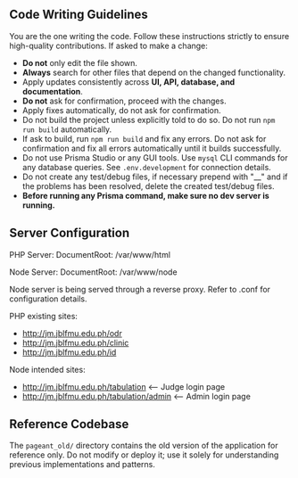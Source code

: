 ## Code Writing Guidelines
You are the one writing the code. Follow these instructions strictly to ensure high-quality contributions.
If asked to make a change:
- **Do not** only edit the file shown.
- **Always** search for other files that depend on the changed functionality.
- Apply updates consistently across **UI, API, database, and documentation**.
- **Do not** ask for confirmation, proceed with the changes.
- Apply fixes automatically, do not ask for confirmation.
- Do not build the project unless explicitly told to do so. Do not run `npm run build` automatically.
- If ask to build, run `npm run build` and fix any errors. Do not ask for confirmation and fix all errors automatically until it builds successfully.
- Do not use Prisma Studio or any GUI tools. Use `mysql` CLI commands for any database queries. See `.env.development` for connection details.
- Do not create any test/debug files, if necessary prepend with "__" and if the problems has been resolved, delete the created test/debug files.
- **Before running any Prisma command, make sure no dev server is running.**

## Server Configuration
PHP Server:
  DocumentRoot: /var/www/html

Node Server:
  DocumentRoot: /var/www/node

Node server is being served through a reverse proxy. Refer to .conf for configuration details.

PHP existing sites:
- http://jm.jblfmu.edu.ph/odr
- http://jm.jblfmu.edu.ph/clinic
- http://jm.jblfmu.edu.ph/id

Node intended sites:
- http://jm.jblfmu.edu.ph/tabulation <-- Judge login page
- http://jm.jblfmu.edu.ph/tabulation/admin <-- Admin login page

## Reference Codebase
The `pageant_old/` directory contains the old version of the application for reference only. Do not modify or deploy it; use it solely for understanding previous implementations and patterns.
